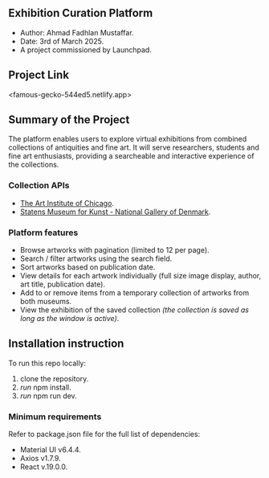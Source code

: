 ## Exhibition Curation Platform

- Author: Ahmad Fadhlan Mustaffar.
- Date: 3rd of March 2025.
- A project commissioned by Launchpad.

## Project Link

<famous-gecko-544ed5.netlify.app>

## Summary of the Project

The platform enables users to explore virtual exhibitions from combined collections of antiquities and fine art. It will serve researchers, students and fine art enthusiasts, providing a searcheable and interactive experience of the collections.

### Collection APIs

- [The Art Institute of Chicago](https://www.artic.edu/).
- [Statens Museum for Kunst - National Gallery of Denmark](https://www.smk.dk/en/).

### Platform features

- Browse artworks with pagination (limited to 12 per page).
- Search / filter artworks using the search field.
- Sort artworks based on publication date.
- View details for each artwork individually (full size image display, author, art title, publication date).
- Add to or remove items from a temporary collection of artworks from both museums.
- View the exhibition of the saved collection *(the collection is saved as long as the window is active)*.

## Installation instruction

To run this repo locally:
1. clone the repository.
2. *run* npm install.
3. *run* npm run dev.

### Minimum requirements

Refer to package.json file for the full list of dependencies:
- Material UI v6.4.4.
- Axios v1.7.9.
- React v.19.0.0.